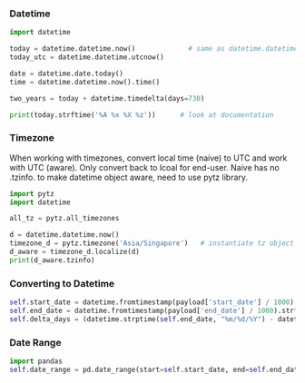 ### Datetime

```python
import datetime

today = datetime.datetime.now()             # same as datetime.datetime.today()
today_utc = datetime.datetime.utcnow()

date = datetime.date.today()
time = datetime.datetime.now().time()

two_years = today + datetime.timedelta(days=730)

print(today.strftime('%A %x %X %z'))      # look at documentation

```

### Timezone

When working with timezones, convert local time (naive) to UTC and work with UTC (aware). Only convert back to lcoal for end-user. Naive has no .tzinfo. to make datetime object aware, need to use pytz library.

```python
import pytz
import datetime

all_tz = pytz.all_timezones

d = datetime.datetime.now()
timezone_d = pytz.timezone('Asia/Singapore')   # instantiate tz object
d_aware = timezone_d.localize(d)
print(d_aware.tzinfo)

```

### Converting to Datetime

```py
self.start_date = datetime.fromtimestamp(payload['start_date'] / 1000).strftime('%m/%d/%Y')
self.end_date = datetime.fromtimestamp(payload['end_date'] / 1000).strftime('%m/%d/%Y')
self.delta_days = (datetime.strptime(self.end_date, "%m/%d/%Y") - datetime.strptime(self.start_date, "%m/%d/%Y")).days
```

### Date Range

```py
import pandas
self.date_range = pd.date_range(start=self.start_date, end=self.end_date).tolist()
```
